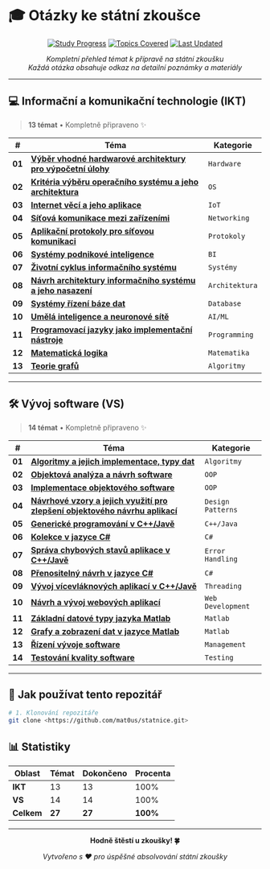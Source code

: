 # 🎓 Otázky ke státní zkoušce

<div align="center">

[![Study Progress](https://img.shields.io/badge/Progress-100%25-brightgreen?style=for-the-badge&logo=checkmarx)](.)
[![Topics Covered](https://img.shields.io/badge/Topics-27-blue?style=for-the-badge&logo=bookstack)](.)
[![Last Updated](https://img.shields.io/badge/Updated-2025-orange?style=for-the-badge&logo=calendar)](.)

*Kompletní přehled témat k přípravě na státní zkoušku*  
*Každá otázka obsahuje odkaz na detailní poznámky a materiály*

</div>

---

## 💻 Informační a komunikační technologie (IKT)

> **13 témat** • Kompletně připraveno ✨

|   #    | Téma                                                                      | Kategorie      |
| :----: | ------------------------------------------------------------------------- | -------------- |
| **01** | [**Výběr vhodné hardwarové architektury pro výpočetní úlohy**](ikt/01.md) | `Hardware`     |
| **02** | [**Kritéria výběru operačního systému a jeho architektura**](ikt/02.md)   | `OS`           |
| **03** | [**Internet věcí a jeho aplikace**](ikt/03.md)                            | `IoT`          |
| **04** | [**Síťová komunikace mezi zařízeními**](ikt/04.md)                        | `Networking`   |
| **05** | [**Aplikační protokoly pro síťovou komunikaci**](ikt/05.md)               | `Protokoly`    |
| **06** | [**Systémy podnikové inteligence**](ikt/06.md)                            | `BI`           |
| **07** | [**Životní cyklus informačního systému**](ikt/07.md)                      | `Systémy`      |
| **08** | [**Návrh architektury informačního systému a jeho nasazení**](ikt/08.md)  | `Architektura` |
| **09** | [**Systémy řízení báze dat**](ikt/09.md)                                  | `Database`     |
| **10** | [**Umělá inteligence a neuronové sítě**](ikt/10.md)                       | `AI/ML`        |
| **11** | [**Programovací jazyky jako implementační nástroje**](ikt/11.md)          | `Programming`  |
| **12** | [**Matematická logika**](ikt/12.md)                                       | `Matematika`   |
| **13** | [**Teorie grafů**](ikt/13.md)                                             | `Algoritmy`    |

---

## 🛠️ Vývoj software (VS)

> **14 témat** • Kompletně připraveno ✨

|   #    | Téma                                                                                     | Kategorie         |
| :----: | ---------------------------------------------------------------------------------------- | ----------------- |
| **01** | [**Algoritmy a jejich implementace, typy dat**](vs/01.md)                                | `Algoritmy`       |
| **02** | [**Objektová analýza a návrh software**](vs/02.md)                                       | `OOP`             |
| **03** | [**Implementace objektového software**](vs/03.md)                                        | `OOP`             |
| **04** | [**Návrhové vzory a jejich využití pro zlepšení objektového návrhu aplikací**](vs/04.md) | `Design Patterns` |
| **05** | [**Generické programování v C++/Javě**](vs/05.md)                                        | `C++/Java`        |
| **06** | [**Kolekce v jazyce C#**](vs/06.md)                                                      | `C#`              |
| **07** | [**Správa chybových stavů aplikace v C++/Javě**](vs/07.md)                               | `Error Handling`  |
| **08** | [**Přenositelný návrh v jazyce C#**](vs/08.md)                                           | `C#`              |
| **09** | [**Vývoj vícevláknových aplikací v C++/Javě**](vs/09.md)                                 | `Threading`       |
| **10** | [**Návrh a vývoj webových aplikací**](vs/10.md)                                          | `Web Development` |
| **11** | [**Základní datové typy jazyka Matlab**](vs/11.md)                                       | `Matlab`          |
| **12** | [**Grafy a zobrazení dat v jazyce Matlab**](vs/12.md)                                    | `Matlab`          |
| **13** | [**Řízení vývoje software**](vs/13.md)                                                   | `Management`      |
| **14** | [**Testování kvality software**](vs/14.md)                                               | `Testing`         |

---

## 🚀 Jak používat tento repozitář

```bash
# 1. Klonování repozitáře
git clone <https://github.com/mat0us/statnice.git>
```

## 📊 Statistiky

<div align="center">

| Oblast     | Témat  | Dokončeno | Procenta |
| ---------- | ------ | --------- | -------- |
| **IKT**    | 13     | 13        | 100%     |
| **VS**     | 14     | 14        | 100%     |
| **Celkem** | **27** | **27**    | **100%** |

</div>

---

<div align="center">

**Hodně štěstí u zkoušky! 🍀**

*Vytvořeno s ❤️ pro úspěšné absolvování státní zkoušky*

</div>
